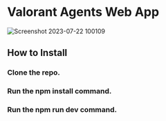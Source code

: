 # Valorant Agents Web App
![Screenshot 2023-07-22 100109](https://github.com/CarlosRidolfi/valorant-agents/assets/27232476/56975b3e-b3da-4786-b152-1b15b7fafb99)

## How to Install
### Clone the repo.
### Run the npm install command.
### Run the npm run dev command.

